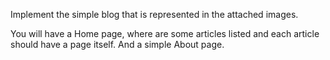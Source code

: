 Implement the simple blog that is represented in the attached images.

You will have a Home page, where are some articles listed and each article should have a page itself.
And a simple About page.
